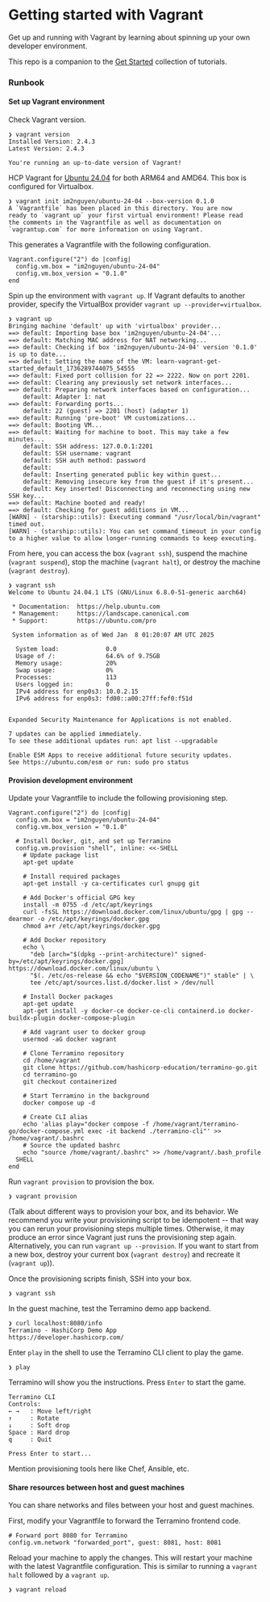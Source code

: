 # Getting started with Vagrant

Get up and running with Vagrant by learning about spinning up your own developer environment.

This repo is a companion to the [Get Started](https://developer.hashicorp.com) collection of tutorials.

### Runbook

#### Set up Vagrant environment

Check Vagrant version.

```
❯ vagrant version
Installed Version: 2.4.3
Latest Version: 2.4.3
 
You're running an up-to-date version of Vagrant!
```

HCP Vagrant for [Ubuntu 24.04](https://portal.cloud.hashicorp.com/vagrant/discover/im2nguyen/ubuntu-24-04) for both ARM64 and AMD64. This box is configured for Virtualbox.

```
❯ vagrant init im2nguyen/ubuntu-24-04 --box-version 0.1.0
A `Vagrantfile` has been placed in this directory. You are now
ready to `vagrant up` your first virtual environment! Please read
the comments in the Vagrantfile as well as documentation on
`vagrantup.com` for more information on using Vagrant.
```

This generates a Vagrantfile with the following configuration.

```
Vagrant.configure("2") do |config|
  config.vm.box = "im2nguyen/ubuntu-24-04"
  config.vm.box_version = "0.1.0"
end
```

Spin up the environment with `vagrant up`. If Vagrant defaults to another provider,
specify the VirtualBox provider `vagrant up --provider=virtualbox`.

```
❯ vagrant up
Bringing machine 'default' up with 'virtualbox' provider...
==> default: Importing base box 'im2nguyen/ubuntu-24-04'...
==> default: Matching MAC address for NAT networking...
==> default: Checking if box 'im2nguyen/ubuntu-24-04' version '0.1.0' is up to date...
==> default: Setting the name of the VM: learn-vagrant-get-started_default_1736289744075_54555
==> default: Fixed port collision for 22 => 2222. Now on port 2201.
==> default: Clearing any previously set network interfaces...
==> default: Preparing network interfaces based on configuration...
    default: Adapter 1: nat
==> default: Forwarding ports...
    default: 22 (guest) => 2201 (host) (adapter 1)
==> default: Running 'pre-boot' VM customizations...
==> default: Booting VM...
==> default: Waiting for machine to boot. This may take a few minutes...
    default: SSH address: 127.0.0.1:2201
    default: SSH username: vagrant
    default: SSH auth method: password
    default: 
    default: Inserting generated public key within guest...
    default: Removing insecure key from the guest if it's present...
    default: Key inserted! Disconnecting and reconnecting using new SSH key...
==> default: Machine booted and ready!
==> default: Checking for guest additions in VM...
[WARN] - (starship::utils): Executing command "/usr/local/bin/vagrant" timed out.
[WARN] - (starship::utils): You can set command_timeout in your config to a higher value to allow longer-running commands to keep executing.
```

From here, you can access the box (`vagrant ssh`), suspend the machine (`vagrant suspend`),
stop the machine (`vagrant halt`), or destroy the machine (`vagrant destroy`).

```
❯ vagrant ssh
Welcome to Ubuntu 24.04.1 LTS (GNU/Linux 6.8.0-51-generic aarch64)

 * Documentation:  https://help.ubuntu.com
 * Management:     https://landscape.canonical.com
 * Support:        https://ubuntu.com/pro

 System information as of Wed Jan  8 01:20:07 AM UTC 2025

  System load:             0.0
  Usage of /:              64.6% of 9.75GB
  Memory usage:            20%
  Swap usage:              0%
  Processes:               113
  Users logged in:         0
  IPv4 address for enp0s3: 10.0.2.15
  IPv6 address for enp0s3: fd00::a00:27ff:fef0:f51d


Expanded Security Maintenance for Applications is not enabled.

7 updates can be applied immediately.
To see these additional updates run: apt list --upgradable

Enable ESM Apps to receive additional future security updates.
See https://ubuntu.com/esm or run: sudo pro status
```

#### Provision development environment

Update your Vagrantfile to include the following provisioning step.

```
Vagrant.configure("2") do |config|
  config.vm.box = "im2nguyen/ubuntu-24-04"
  config.vm.box_version = "0.1.0"

  # Install Docker, git, and set up Terramino
  config.vm.provision "shell", inline: <<-SHELL
    # Update package list
    apt-get update

    # Install required packages
    apt-get install -y ca-certificates curl gnupg git

    # Add Docker's official GPG key
    install -m 0755 -d /etc/apt/keyrings
    curl -fsSL https://download.docker.com/linux/ubuntu/gpg | gpg --dearmor -o /etc/apt/keyrings/docker.gpg
    chmod a+r /etc/apt/keyrings/docker.gpg

    # Add Docker repository
    echo \
      "deb [arch="$(dpkg --print-architecture)" signed-by=/etc/apt/keyrings/docker.gpg] https://download.docker.com/linux/ubuntu \
      "$(. /etc/os-release && echo "$VERSION_CODENAME")" stable" | \
      tee /etc/apt/sources.list.d/docker.list > /dev/null

    # Install Docker packages
    apt-get update
    apt-get install -y docker-ce docker-ce-cli containerd.io docker-buildx-plugin docker-compose-plugin

    # Add vagrant user to docker group
    usermod -aG docker vagrant

    # Clone Terramino repository
    cd /home/vagrant
    git clone https://github.com/hashicorp-education/terramino-go.git
    cd terramino-go
    git checkout containerized

    # Start Terramino in the background
    docker compose up -d

    # Create CLI alias
    echo 'alias play="docker compose -f /home/vagrant/terramino-go/docker-compose.yml exec -it backend ./terramino-cli"' >> /home/vagrant/.bashrc
    # Source the updated bashrc
    echo "source /home/vagrant/.bashrc" >> /home/vagrant/.bash_profile
  SHELL
end
```

Run `vagrant provision` to provision the box.

```
❯ vagrant provision
```

(Talk about different ways to 
provision your box, and its behavior. We recommend you write your provisioning 
script to be idempotent -- that way you can rerun your provisioning
steps multiple times. Otherwise, it may produce an error since Vagrant just
runs the provisioning step again. Alternatively, you can run 
`vagrant up --provision`. If you want to start from a new box, destroy your 
current box (`vagrant destroy`) and recreate it (`vagrant up`)).

Once the provisioning scripts finish, SSH into your box.

```
❯ vagrant ssh
```

In the guest machine, test the Terramino demo app backend.

```
❯ curl localhost:8080/info
Terramino - HashiCorp Demo App
https://developer.hashicorp.com/
```

Enter `play` in the shell to use the Terramino CLI client to play the game.

```
❯ play
```

Terramino will show you the instructions. Press `Enter` to start the game.

```
Terramino CLI
Controls:
← →   : Move left/right
↑     : Rotate
↓     : Soft drop
Space : Hard drop
q     : Quit

Press Enter to start...
```

Mention provisioning tools here like Chef, Ansible, etc.

#### Share resources between host and guest machines

You can share networks and files between your host and guest machines.

First, modify your Vagrantfile to forward the Terramino frontend code.

```
# Forward port 8080 for Terramino
config.vm.network "forwarded_port", guest: 8081, host: 8081
```

Reload your machine to apply the changes. This will restart your machine with
the latest Vagrantfile configuration. This is similar to running a
`vagrant halt` followed by a `vagrant up`.

```
❯ vagrant reload
```